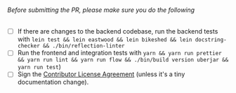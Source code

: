

###### Before submitting the PR, please make sure you do the following 
-  [ ] If there are changes to the backend codebase, run the backend tests with `lein test && lein eastwood && lein bikeshed && lein docstring-checker && ./bin/reflection-linter`
-  [ ] Run the frontend and integration tests with  `yarn && yarn run prettier && yarn run lint && yarn run flow && ./bin/build version uberjar && yarn run test`)
-  [ ] Sign the [Contributor License Agreement](https://docs.google.com/a/metabase.com/forms/d/1oV38o7b9ONFSwuzwmERRMi9SYrhYeOrkbmNaq9pOJ_E/viewform)
(unless it's a tiny documentation change).
